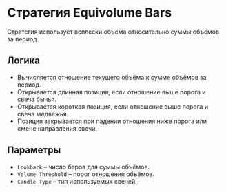 # Стратегия Equivolume Bars

Стратегия использует всплески объёма относительно суммы объёмов за период.

## Логика
- Вычисляется отношение текущего объёма к сумме объёмов за период.
- Открывается длинная позиция, если отношение выше порога и свеча бычья.
- Открывается короткая позиция, если отношение выше порога и свеча медвежья.
- Позиция закрывается при падении отношения ниже порога или смене направления свечи.

## Параметры
- `Lookback` – число баров для суммы объёмов.
- `Volume Threshold` – порог отношения объёмов.
- `Candle Type` – тип используемых свечей.
